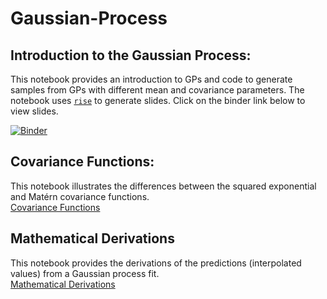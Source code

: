# Gaussian-Process

## Introduction to the Gaussian Process: 

This notebook provides an introduction to GPs and code to generate samples from GPs with different mean and covariance parameters. The notebook uses [`rise`](https://rise.readthedocs.io/en/stable/) to generate slides. Click on the binder link below to view slides.

[![Binder](https://mybinder.org/badge_logo.svg)](https://mybinder.org/v2/gh/frogstar-world-b/Gaussian-Process/master?filepath=Introduction%20to%20the%20Gaussian%20Process.ipynb)

## Covariance Functions: 

This notebook illustrates the differences between the squared exponential and Matérn covariance functions. <br>
<a href="https://github.com/frogstar-world-b/Gaussian-Process/blob/master/Covariance%20Functions.ipynb">Covariance Functions</a>


## Mathematical Derivations

This notebook provides the derivations of the predictions (interpolated values) from a Gaussian process fit.<br>
<a href="https://github.com/frogstar-world-b/Gaussian-Process/blob/master/Mathematical%20Derivations.ipynb">Mathematical Derivations</a>
